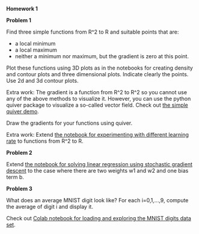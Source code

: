 **Homework 1**

**Problem 1**

Find three simple functions from R^2 to R and suitable points that are:

- a local minimum
- a local maximum
- neither a minimum nor maximum, but the gradient is zero at this point.

Plot these functions using 3D plots as in the notebooks for creating density and contour plots and three dimensional plots. Indicate clearly the points. Use 2d and 3d contour plots.

Extra work: The gradient is a function from R^2 to R^2 so you cannot use any of the above methods to visualize it.  However, you can use the python quiver package to visualize a so-called vector field.  Check out [the simple quiver demo](https://matplotlib.org/3.1.0/gallery/images_contours_and_fields/quiver_simple_demo.html#sphx-glr-gallery-images-contours-and-fields-quiver-simple-demo-py).

Draw the gradients for your functions using quiver.

Extra work: Extend [the notebook for experimenting with different learning rate](https://colab.research.google.com/drive/1eECClMU1r-Y9hzPnRw89__jC3nw3C-zD) to functions from R^2 to R.

**Problem 2**

Extend [the notebook for solving linear regression using stochastic gradient descent](https://colab.research.google.com/drive/1ZKa5sIiSgS8P1RuNyH6yYcZ6F9S7Yiwu) to the case where there are two weights w1 and w2 and one bias term b.  

**Problem 3** 

What does an average MNIST digit look like? For each i=0,1,...,9, compute the average of digit i and display it.

Check out [Colab notebook for loading and exploring the MNIST digits data set](https://colab.research.google.com/drive/1HDZB0sEjhd0sdTFNCmJXvB8hYnE9KBM7).
